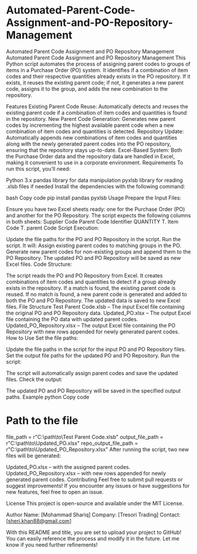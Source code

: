 # Automated-Parent-Code-Assignment-and-PO-Repository-Management
Automated Parent Code Assignment and PO Repository Management
Automated Parent Code Assignment and PO Repository Management
This Python script automates the process of assigning parent codes to groups of items in a Purchase Order (PO) system. It identifies if a combination of item codes and their respective quantities already exists in the PO repository. If it exists, it reuses the existing parent code; if not, it generates a new parent code, assigns it to the group, and adds the new combination to the repository.

Features
Existing Parent Code Reuse: Automatically detects and reuses the existing parent code if a combination of item codes and quantities is found in the repository.
New Parent Code Generation: Generates new parent codes by incrementing the highest available parent code when a new combination of item codes and quantities is detected.
Repository Update: Automatically appends new combinations of item codes and quantities along with the newly generated parent codes into the PO repository, ensuring that the repository stays up-to-date.
Excel-Based System: Both the Purchase Order data and the repository data are handled in Excel, making it convenient to use in a corporate environment.
Requirements
To run this script, you'll need:

Python 3.x
pandas library for data manipulation
pyxlsb library for reading .xlsb files if needed
Install the dependencies with the following command:

bash
Copy code
pip install pandas pyxlsb
Usage
Prepare the Input Files:

Ensure you have two Excel sheets ready: one for the Purchase Order (PO) and another for the PO Repository.
The script expects the following columns in both sheets:
Supplier Code
Parent Code Identifier
QUANTITY
T. Item Code
T. parent Code
Script Execution:

Update the file paths for the PO and PO Repository in the script.
Run the script. It will:
Assign existing parent codes to matching groups in the PO.
Generate new parent codes for non-existing groups and append them to the PO Repository.
The updated PO and PO Repository will be saved as new Excel files.
Code Structure:

The script reads the PO and PO Repository from Excel.
It creates combinations of item codes and quantities to detect if a group already exists in the repository.
If a match is found, the existing parent code is reused. If no match is found, a new parent code is generated and added to both the PO and PO Repository.
The updated data is saved to new Excel files.
File Structure
Test Parent Code.xlsb – The input Excel file containing the original PO and PO Repository data.
Updated_PO.xlsx – The output Excel file containing the PO data with updated parent codes.
Updated_PO_Repository.xlsx – The output Excel file containing the PO Repository with new rows appended for newly generated parent codes.
How to Use
Set the file paths:

Update the file paths in the script for the input PO and PO Repository files.
Set the output file paths for the updated PO and PO Repository.
Run the script:

The script will automatically assign parent codes and save the updated files.
Check the output:

The updated PO and PO Repository will be saved in the specified output paths.
Example python
Copy code
# Path to the file
file_path = r"C:\path\to\Test Parent Code.xlsb"
output_file_path = r"C:\path\to\Updated_PO.xlsx"
repo_output_file_path = r"C:\path\to\Updated_PO_Repository.xlsx"
After running the script, two new files will be generated:

Updated_PO.xlsx – with the assigned parent codes.
Updated_PO_Repository.xlsx – with new rows appended for newly generated parent codes.
Contributing
Feel free to submit pull requests or suggest improvements! If you encounter any issues or have suggestions for new features, feel free to open an issue.

License
This project is open-source and available under the MIT License.

Author
Name: [Mohammad Shariq]
Company: [Tresori Trading]
Contact: [sheri.khan88@gmail.com]

With this README and title, you are set to upload your project to GitHub! You can easily reference the process and modify it in the future. Let me know if you need further refinements!
